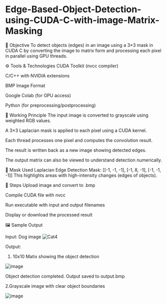 # Edge-Based-Object-Detection-using-CUDA-C-with-image-Matrix-Masking
📘 Objective
To detect objects (edges) in an image using a 3×3 mask in CUDA C by converting the image to matrix form and processing each pixel in parallel using GPU threads.

⚙️ Tools & Technologies
CUDA Toolkit (nvcc compiler)

C/C++ with NVIDIA extensions

BMP Image Format

Google Colab (for GPU access)

Python (for preprocessing/postprocessing)

🧠 Working Principle
The input image is converted to grayscale using weighted RGB values.

A 3×3 Laplacian mask is applied to each pixel using a CUDA kernel.

Each thread processes one pixel and computes the convolution result.

The result is written back as a new image showing detected edges.

The output matrix can also be viewed to understand detection numerically.

🧪 Mask Used
Laplacian Edge Detection Mask:
[[-1, -1, -1],
 [-1,  8, -1],
 [-1, -1, -1]]
This highlights areas with high-intensity changes (edges of objects).

🧾 Steps
Upload image and convert to .bmp

Compile CUDA file with nvcc

Run executable with input and output filenames

Display or download the processed result

🖼️ Sample Output

Input: Dog image
![Cat4](https://github.com/user-attachments/assets/e1b2a03b-9667-411f-8798-f33756cf77d6)

Output: 
1. 10x10 Matix showing the object detection 

![image](https://github.com/user-attachments/assets/1c88195c-095d-4b2d-b1a8-bf9cb1002edf)

Object detection completed. Output saved to output.bmp

2.Grayscale image with clear object boundaries

![image](https://github.com/user-attachments/assets/372dc361-a82f-4d20-9ef8-1ce2166d65f6)



